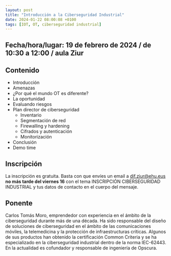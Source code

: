 ```yaml
---
layout: post
title: "Introducción a la Ciberseguridad Industrial"
date: 2024-01-22 08:00:08 +0100
tags: [IOT, OT, ciberseguridad industrial]
---
```

## Fecha/hora/lugar: 19 de febrero de 2024 / de 10:30 a 12:00 / aula Ziur

## Contenido

* Introducción
* Amenazas
* ¿Por qué el mundo OT es diferente?
* La oportunidad
* Evaluando riesgos
* Plan director de ciberseguridad
  * Inventario
  * Segmentación de red
  * Firewalling y hardening
  * Cifrados y autenticación
  * Monitorización
* Conclusión
* Demo time


## Inscripción

La inscripción es gratuita. Basta con que envíes un email a [dif.ziur@ehu.eus](dif.ziur@ehu.eus) **no más tarde del viernes 16** con el tema INSCRIPCIÓN CIBERSEGURIDAD INDUSTRIAL y tus datos de contacto en el cuerpo del mensaje. 


## Ponente

Carlos Tomás Moro, emprendedor con experiencia en el ámbito de la ciberseguridad durante más de una década. 
Ha sido responsable del diseño de soluciones de ciberseguridad en el ámbito de las comunicaciones móviles, la telemedicina y la protección de infraestructuras críticas. Algunos de sus productos han obtenido la certificación Common Criteria y se ha especializado en la ciberseguridad industrial dentro de la norma IEC-62443.
En la actualidad es cofundador y responsable de ingeniería de Opscura.
